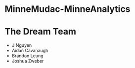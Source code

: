 # MinneMudac-MinneAnalytics

# The Dream Team
* J Nguyen
* Aidan Cavanaugh
* Brandon Leung
* Joshua Zweber
